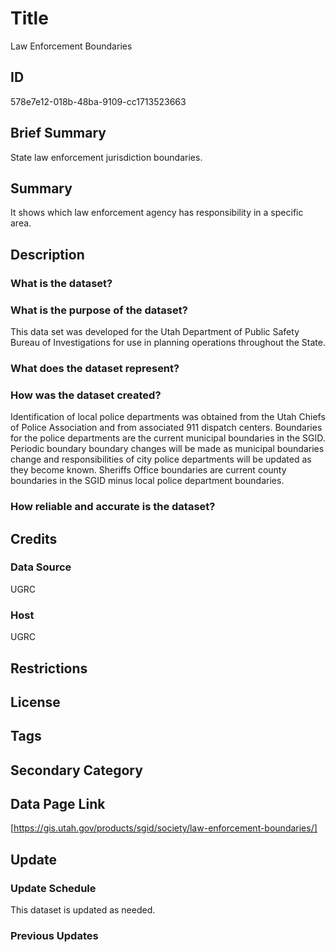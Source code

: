 # Title

Law Enforcement Boundaries

## ID

578e7e12-018b-48ba-9109-cc1713523663

## Brief Summary

State law enforcement jurisdiction boundaries.

## Summary

It shows which law enforcement agency has responsibility in a specific area.

## Description

### What is the dataset?

### What is the purpose of the dataset?

This data set was developed for the Utah Department of Public Safety Bureau of Investigations for use in planning operations throughout the State.

### What does the dataset represent?

### How was the dataset created?

Identification of local police departments was obtained from the Utah Chiefs of Police Association and from associated 911 dispatch centers. Boundaries for the police departments are the current municipal boundaries in the SGID. Periodic boundary boundary changes will be made as municipal boundaries change and responsibilities of city police departments will be updated as they become known. Sheriffs Office boundaries are current county boundaries in the SGID minus local police department boundaries.

### How reliable and accurate is the dataset?

## Credits

### Data Source

UGRC

### Host

UGRC

## Restrictions

## License

## Tags

## Secondary Category

## Data Page Link

[https://gis.utah.gov/products/sgid/society/law-enforcement-boundaries/]

## Update

### Update Schedule

This dataset is updated as needed.

### Previous Updates
